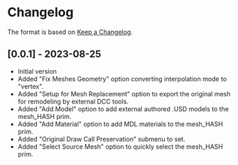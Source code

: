 # Changelog

The format is based on [Keep a Changelog](https://keepachangelog.com/en/1.0.0/).


## [0.0.1] - 2023-08-25
- Initial version
- Added "Fix Meshes Geometry" option converting interpolation mode to "vertex".
- Added "Setup for Mesh Replacement" option to export the original mesh for remodeling by external DCC tools.
- Added "Add Model" option to add external authored .USD models to the mesh_HASH prim.
- Added "Add Material" option to add MDL materials to the mesh_HASH prim.
- Added "Original Draw Call Preservation" submenu to set.
- Added "Select Source Mesh" option to quickly select the mesh_HASH prim.

